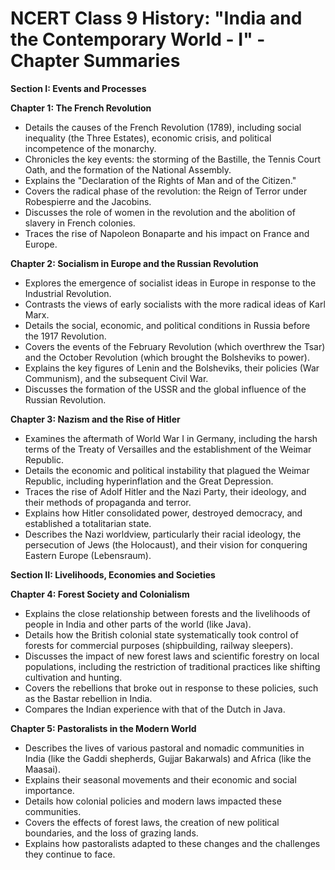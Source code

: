 # NCERT Class 9 History: "India and the Contemporary World - I" - Chapter Summaries

**Section I: Events and Processes**

**Chapter 1: The French Revolution**
*   Details the causes of the French Revolution (1789), including social inequality (the Three Estates), economic crisis, and political incompetence of the monarchy.
*   Chronicles the key events: the storming of the Bastille, the Tennis Court Oath, and the formation of the National Assembly.
*   Explains the "Declaration of the Rights of Man and of the Citizen."
*   Covers the radical phase of the revolution: the Reign of Terror under Robespierre and the Jacobins.
*   Discusses the role of women in the revolution and the abolition of slavery in French colonies.
*   Traces the rise of Napoleon Bonaparte and his impact on France and Europe.

**Chapter 2: Socialism in Europe and the Russian Revolution**
*   Explores the emergence of socialist ideas in Europe in response to the Industrial Revolution.
*   Contrasts the views of early socialists with the more radical ideas of Karl Marx.
*   Details the social, economic, and political conditions in Russia before the 1917 Revolution.
*   Covers the events of the February Revolution (which overthrew the Tsar) and the October Revolution (which brought the Bolsheviks to power).
*   Explains the key figures of Lenin and the Bolsheviks, their policies (War Communism), and the subsequent Civil War.
*   Discusses the formation of the USSR and the global influence of the Russian Revolution.

**Chapter 3: Nazism and the Rise of Hitler**
*   Examines the aftermath of World War I in Germany, including the harsh terms of the Treaty of Versailles and the establishment of the Weimar Republic.
*   Details the economic and political instability that plagued the Weimar Republic, including hyperinflation and the Great Depression.
*   Traces the rise of Adolf Hitler and the Nazi Party, their ideology, and their methods of propaganda and terror.
*   Explains how Hitler consolidated power, destroyed democracy, and established a totalitarian state.
*   Describes the Nazi worldview, particularly their racial ideology, the persecution of Jews (the Holocaust), and their vision for conquering Eastern Europe (Lebensraum).

**Section II: Livelihoods, Economies and Societies**

**Chapter 4: Forest Society and Colonialism**
*   Explains the close relationship between forests and the livelihoods of people in India and other parts of the world (like Java).
*   Details how the British colonial state systematically took control of forests for commercial purposes (shipbuilding, railway sleepers).
*   Discusses the impact of new forest laws and scientific forestry on local populations, including the restriction of traditional practices like shifting cultivation and hunting.
*   Covers the rebellions that broke out in response to these policies, such as the Bastar rebellion in India.
*   Compares the Indian experience with that of the Dutch in Java.

**Chapter 5: Pastoralists in the Modern World**
*   Describes the lives of various pastoral and nomadic communities in India (like the Gaddi shepherds, Gujjar Bakarwals) and Africa (like the Maasai).
*   Explains their seasonal movements and their economic and social importance.
*   Details how colonial policies and modern laws impacted these communities.
*   Covers the effects of forest laws, the creation of new political boundaries, and the loss of grazing lands.
*   Explains how pastoralists adapted to these changes and the challenges they continue to face.
